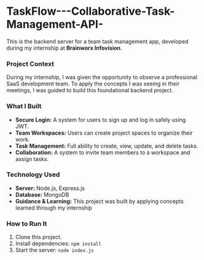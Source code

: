 # TaskFlow---Collaborative-Task-Management-API-

This is the backend server for a team task management app, developed during my internship at **Brainworx Infovision**.

### Project Context

During my internship, I was given the opportunity to observe a professional SaaS development team. To apply the concepts I was seeing in their meetings, I was guided to build this foundational backend project.
### What I Built

*   **Secure Login:** A system for users to sign up and log in safely using JWT.
*   **Team Workspaces:** Users can create project spaces to organize their work.
*   **Task Management:** Full ability to create, view, update, and delete tasks.
*   **Collaboration:** A system to invite team members to a workspace and assign tasks.

### Technology Used

*   **Server:** Node.js, Express.js
*   **Database:** MongoDB
*   **Guidance & Learning:** This project was built by applying concepts learned through my internship

### How to Run It

1.  Clone this project.
2.  Install dependencies: `npm install`
3.  Start the server: `node index.js`
